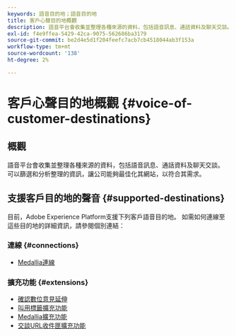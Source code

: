 ```yaml
---
keywords: 語音目的地；語音目的地
title: 客戶心聲目的地概觀
description: 語音平台會收集並整理各種來源的資料，包括語音訊息、通話資料及聊天交談。 可以篩選和分析整理的資訊，讓公司能夠最佳化其網站，以符合其需求。
exl-id: f4e9ffea-5429-42ca-9075-562686ba3179
source-git-commit: be2d4e5d1f204feefc7acb7cb4518044ab3f153a
workflow-type: tm+mt
source-wordcount: '138'
ht-degree: 2%

---
```


# 客戶心聲目的地概觀 {#voice-of-customer-destinations}

## 概觀

語音平台會收集並整理各種來源的資料，包括語音訊息、通話資料及聊天交談。 可以篩選和分析整理的資訊，讓公司能夠最佳化其網站，以符合其需求。

## 支援客戶目的地的聲音 {#supported-destinations}

目前，Adobe Experience Platform支援下列客戶語音目的地。 如需如何連線至這些目的地的詳細資訊，請參閱個別連結：

### 連線 {#connections}

* [Medallia連線](/help/destinations/catalog/voice/medallia-connector.md)

### 擴充功能 {#extensions}

* [確認數位意見延伸](confirmit-digital-feedback.md)
* [叫用標籤擴充功能](invoca.md)
* [Medallia擴充功能](medallia.md)
* [交談URL收件匣擴充功能](talkurl.md)
